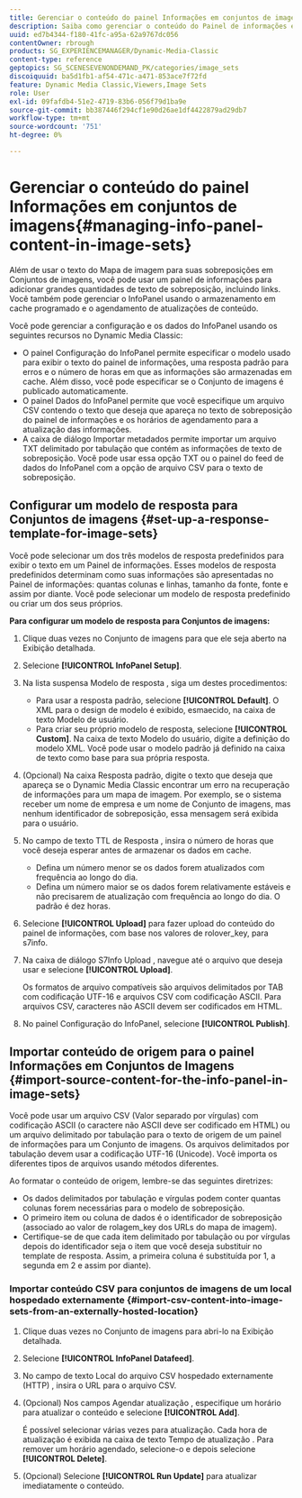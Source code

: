 ```yaml
---
title: Gerenciar o conteúdo do painel Informações em conjuntos de imagens
description: Saiba como gerenciar o conteúdo do Painel de informações em Conjuntos de imagens no Dynamic Media Classic.
uuid: ed7b4344-f180-41fc-a95a-62a9767dc056
contentOwner: rbrough
products: SG_EXPERIENCEMANAGER/Dynamic-Media-Classic
content-type: reference
geptopics: SG_SCENESEVENONDEMAND_PK/categories/image_sets
discoiquuid: ba5d1fb1-af54-471c-a471-853ace7f72fd
feature: Dynamic Media Classic,Viewers,Image Sets
role: User
exl-id: 09fafdb4-51e2-4719-83b6-056f79d1ba9e
source-git-commit: bb387446f294cf1e90d26ae1df4422879ad29db7
workflow-type: tm+mt
source-wordcount: '751'
ht-degree: 0%

---
```


# Gerenciar o conteúdo do painel Informações em conjuntos de imagens{#managing-info-panel-content-in-image-sets}

Além de usar o texto do Mapa de imagem para suas sobreposições em Conjuntos de imagens, você pode usar um painel de informações para adicionar grandes quantidades de texto de sobreposição, incluindo links. Você também pode gerenciar o InfoPanel usando o armazenamento em cache programado e o agendamento de atualizações de conteúdo.

Você pode gerenciar a configuração e os dados do InfoPanel usando os seguintes recursos no Dynamic Media Classic:

* O painel Configuração do InfoPanel permite especificar o modelo usado para exibir o texto do painel de informações, uma resposta padrão para erros e o número de horas em que as informações são armazenadas em cache. Além disso, você pode especificar se o Conjunto de imagens é publicado automaticamente.
* O painel Dados do InfoPanel permite que você especifique um arquivo CSV contendo o texto que deseja que apareça no texto de sobreposição do painel de informações e os horários de agendamento para a atualização das informações.
* A caixa de diálogo Importar metadados permite importar um arquivo TXT delimitado por tabulação que contém as informações de texto de sobreposição. Você pode usar essa opção TXT ou o painel do feed de dados do InfoPanel com a opção de arquivo CSV para o texto de sobreposição.

## Configurar um modelo de resposta para Conjuntos de imagens {#set-up-a-response-template-for-image-sets}

Você pode selecionar um dos três modelos de resposta predefinidos para exibir o texto em um Painel de informações. Esses modelos de resposta predefinidos determinam como suas informações são apresentadas no Painel de informações: quantas colunas e linhas, tamanho da fonte, fonte e assim por diante. Você pode selecionar um modelo de resposta predefinido ou criar um dos seus próprios.

**Para configurar um modelo de resposta para Conjuntos de imagens:**

1. Clique duas vezes no Conjunto de imagens para que ele seja aberto na Exibição detalhada.
1. Selecione **[!UICONTROL InfoPanel Setup]**.
1. Na lista suspensa Modelo de resposta , siga um destes procedimentos:

   * Para usar a resposta padrão, selecione **[!UICONTROL Default]**. O XML para o design de modelo é exibido, esmaecido, na caixa de texto Modelo de usuário.
   * Para criar seu próprio modelo de resposta, selecione **[!UICONTROL Custom]**. Na caixa de texto Modelo do usuário, digite a definição do modelo XML. Você pode usar o modelo padrão já definido na caixa de texto como base para sua própria resposta.

1. (Opcional) Na caixa Resposta padrão, digite o texto que deseja que apareça se o Dynamic Media Classic encontrar um erro na recuperação de informações para um mapa de imagem. Por exemplo, se o sistema receber um nome de empresa e um nome de Conjunto de imagens, mas nenhum identificador de sobreposição, essa mensagem será exibida para o usuário.
1. No campo de texto TTL de Resposta , insira o número de horas que você deseja esperar antes de armazenar os dados em cache.

   * Defina um número menor se os dados forem atualizados com frequência ao longo do dia.
   * Defina um número maior se os dados forem relativamente estáveis e não precisarem de atualização com frequência ao longo do dia. O padrão é dez horas.

1. Selecione **[!UICONTROL Upload]** para fazer upload do conteúdo do painel de informações, com base nos valores de rolover_key, para s7info.
1. Na caixa de diálogo S7Info Upload , navegue até o arquivo que deseja usar e selecione **[!UICONTROL Upload]**.

   Os formatos de arquivo compatíveis são arquivos delimitados por TAB com codificação UTF-16 e arquivos CSV com codificação ASCII. Para arquivos CSV, caracteres não ASCII devem ser codificados em HTML.

1. No painel Configuração do InfoPanel, selecione **[!UICONTROL Publish]**.

## Importar conteúdo de origem para o painel Informações em Conjuntos de Imagens {#import-source-content-for-the-info-panel-in-image-sets}

Você pode usar um arquivo CSV (Valor separado por vírgulas) com codificação ASCII (o caractere não ASCII deve ser codificado em HTML) ou um arquivo delimitado por tabulação para o texto de origem de um painel de informações para um Conjunto de imagens. Os arquivos delimitados por tabulação devem usar a codificação UTF-16 (Unicode). Você importa os diferentes tipos de arquivos usando métodos diferentes.

Ao formatar o conteúdo de origem, lembre-se das seguintes diretrizes:

* Os dados delimitados por tabulação e vírgulas podem conter quantas colunas forem necessárias para o modelo de sobreposição.
* O primeiro item ou coluna de dados é o identificador de sobreposição (associado ao valor de rolagem_key dos URLs do mapa de imagem).
* Certifique-se de que cada item delimitado por tabulação ou por vírgulas depois do identificador seja o item que você deseja substituir no template de resposta. Assim, a primeira coluna é substituída por $1$, a segunda em $2$ e assim por diante).

### Importar conteúdo CSV para conjuntos de imagens de um local hospedado externamente {#import-csv-content-into-image-sets-from-an-externally-hosted-location}

1. Clique duas vezes no Conjunto de imagens para abri-lo na Exibição detalhada.
1. Selecione **[!UICONTROL InfoPanel Datafeed]**.
1. No campo de texto Local do arquivo CSV hospedado externamente (HTTP) , insira o URL para o arquivo CSV.
1. (Opcional) Nos campos Agendar atualização , especifique um horário para atualizar o conteúdo e selecione **[!UICONTROL Add]**.

   É possível selecionar várias vezes para atualização. Cada hora de atualização é exibida na caixa de texto Tempo de atualização . Para remover um horário agendado, selecione-o e depois selecione **[!UICONTROL Delete]**.

1. (Opcional) Selecione **[!UICONTROL Run Update]** para atualizar imediatamente o conteúdo.
